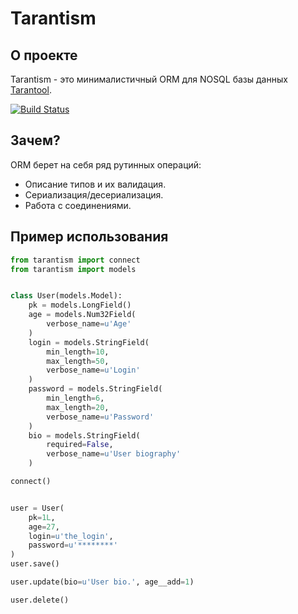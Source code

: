 # Tarantism

## О проекте

Tarantism - это минималистичный ORM для NOSQL базы данных [Tarantool](http://tarantool.org/).

[![Build Status](https://travis-ci.org/marrrvin/tarantism.svg?branch=master)](https://travis-ci.org/marrrvin/tarantism)

## Зачем?

ORM берет на себя ряд рутинных операций:

* Описание типов и их валидация.
* Сериализация/десериализация.
* Работа с соединениями.

## Пример использования

```python
from tarantism import connect
from tarantism import models


class User(models.Model):
    pk = models.LongField()
    age = models.Num32Field(
        verbose_name=u'Age'
    )
    login = models.StringField(
        min_length=10,
        max_length=50,
        verbose_name=u'Login'
    )
    password = models.StringField(
        min_length=6,
        max_length=20,
        verbose_name=u'Password'
    )
    bio = models.StringField(
        required=False,
        verbose_name=u'User biography'
    )

connect()


user = User(
    pk=1L,
    age=27,
    login=u'the_login',
    password=u'********'
)
user.save()

user.update(bio=u'User bio.', age__add=1)

user.delete()
```
